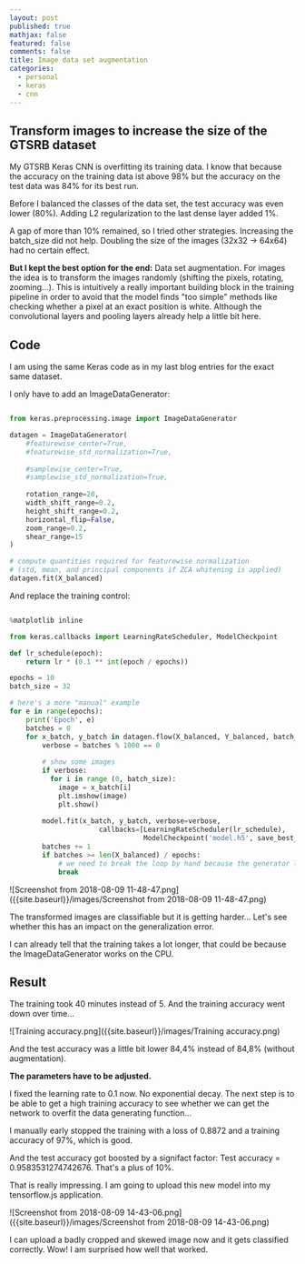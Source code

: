 ```yaml
---
layout: post
published: true
mathjax: false
featured: false
comments: false
title: Image data set augmentation
categories:
  - personal
  - keras
  - cnn
---
```

## Transform images to increase the size of the GTSRB dataset

My GTSRB Keras CNN is overfitting its training data. I know that because the accuracy on the training data ist above 98% but the accuracy on the test data was 84% for its best run.

Before I balanced the classes of the data set, the test accuracy was even lower (80%). Adding L2 regularization to the last dense layer added 1%. 

A gap of more than 10% remained, so I tried other strategies. Increasing the batch_size did not help. Doubling the size of the images (32x32 -> 64x64) had no certain effect.

**But I kept the best option for the end:** Data set augmentation.
For images the idea is to transform the images randomly (shifting the pixels, rotating, zooming...). This is intuitively a really important building block in the training pipeline in order to avoid that the model finds "too simple" methods like checking whether a pixel at an exact position is white. Although the convolutional layers and pooling layers already help a little bit here.

## Code

I am using the same Keras code as in my last blog entries for the exact same dataset.

I only have to add an ImageDataGenerator:

```python

from keras.preprocessing.image import ImageDataGenerator

datagen = ImageDataGenerator(
    #featurewise_center=True,
    #featurewise_std_normalization=True,
    
    #samplewise_center=True,
    #samplewise_std_normalization=True,
    
    rotation_range=20,
    width_shift_range=0.2,
    height_shift_range=0.2,
    horizontal_flip=False,
    zoom_range=0.2,
    shear_range=15
)

# compute quantities required for featurewise normalization
# (std, mean, and principal components if ZCA whitening is applied)
datagen.fit(X_balanced)

```

And replace the training control:

```python

%matplotlib inline

from keras.callbacks import LearningRateScheduler, ModelCheckpoint

def lr_schedule(epoch):
    return lr * (0.1 ** int(epoch / epochs))

epochs = 10
batch_size = 32

# here's a more "manual" example
for e in range(epochs):
    print('Epoch', e)
    batches = 0
    for x_batch, y_batch in datagen.flow(X_balanced, Y_balanced, batch_size=batch_size):
        verbose = batches % 1000 == 0
        
        # show some images
        if verbose:
          for i in range (0, batch_size):
            image = x_batch[i]
            plt.imshow(image)
            plt.show()
        
        model.fit(x_batch, y_batch, verbose=verbose,
                      callbacks=[LearningRateScheduler(lr_schedule), 
                                 ModelCheckpoint('model.h5', save_best_only=True)])
        batches += 1
        if batches >= len(X_balanced) / epochs:
            # we need to break the loop by hand because the generator loops indefinitely
            break
```

![Screenshot from 2018-08-09 11-48-47.png]({{site.baseurl}}/images/Screenshot from 2018-08-09 11-48-47.png)

The transformed images are classifiable but it is getting harder... Let's see whether this has an impact on the generalization error.

I can already tell that the training takes a lot longer, that could be because the ImageDataGenerator works on the CPU.

## Result 

The training took 40 minutes instead of 5. And the training accuracy went down over time...

![Training accuracy.png]({{site.baseurl}}/images/Training accuracy.png)

And the test accuracy was a little bit lower 84,4% instead of 84,8% (without augmentation).

**The parameters have to be adjusted.**

I fixed the learning rate to 0.1 now. No exponential decay. The next step is to be able to get a high training accuracy to see whether we can get the network to overfit the data generating function...

I manually early stopped the training with a loss of 0.8872 and a training accuracy of 97%, which is good.

And the test accuracy got boosted by a signifact factor:
Test accuracy = 0.9583531274742676. That's a plus of 10%.

That is really impressing. I am going to upload this new model into my tensorflow.js application.

![Screenshot from 2018-08-09 14-43-06.png]({{site.baseurl}}/images/Screenshot from 2018-08-09 14-43-06.png)

I can upload a badly cropped and skewed image now and it gets classified correctly. Wow! I am surprised how well that worked.